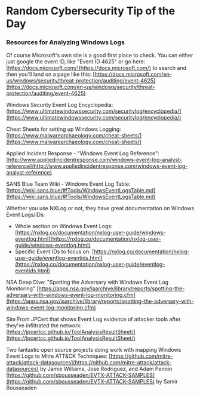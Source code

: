# Random Cybersecurity Tip of the Day
### Resources for Analyzing Windows Logs

Of course Microsoft's own site is a good first place to check. You can either just google the event ID, like "Event ID 4625" or go here: [https://docs.microsoft.com/](https://docs.microsoft.com/) to search and then you'll land on a page like this: [https://docs.microsoft.com/en-us/windows/security/threat-protection/auditing/event-4625](https://docs.microsoft.com/en-us/windows/security/threat-protection/auditing/event-4625)

Windows Security Event Log Encyclopedia: [https://www.ultimatewindowssecurity.com/securitylog/encyclopedia/](https://www.ultimatewindowssecurity.com/securitylog/encyclopedia/)

Cheat Sheets for setting up Windows Logging: [https://www.malwarearchaeology.com/cheat-sheets/](https://www.malwarearchaeology.com/cheat-sheets/)

Applied Incident Response - "Windows Event Log Reference": [http://www.appliedincidentresponse.com/windows-event-log-analyst-reference](http://www.appliedincidentresponse.com/windows-event-log-analyst-reference)

SANS Blue Team Wiki - Windows Event Log Table: [https://wiki.sans.blue/#!Tools/WindowsEventLogsTable.md](https://wiki.sans.blue/#!Tools/WindowsEventLogsTable.md)

Whether you use NXLog or not, they have great documentation on Windows Event Logs/IDs:
- Whole section on Windows Event Logs: [https://nxlog.co/documentation/nxlog-user-guide/windows-eventlog.html](https://nxlog.co/documentation/nxlog-user-guide/windows-eventlog.html)
- Specific Event IDs to focus on: [https://nxlog.co/documentation/nxlog-user-guide/eventlog-eventids.html](https://nxlog.co/documentation/nxlog-user-guide/eventlog-eventids.html)

NSA Deep Dive: "Spotting the Adversary with Windows Event Log Monitoring" [https://apps.nsa.gov/iaarchive/library/reports/spotting-the-adversary-with-windows-event-log-monitoring.cfm](https://apps.nsa.gov/iaarchive/library/reports/spotting-the-adversary-with-windows-event-log-monitoring.cfm)

Site From JPCert that shows Event Log evidence of attacker tools after they've infiltrated the network: [https://jpcertcc.github.io/ToolAnalysisResultSheet/](https://jpcertcc.github.io/ToolAnalysisResultSheet/)

Two fantastic open source projects doing work with mapping Windows Event Logs to Mitre ATT&CK Techniques:
[https://github.com/mitre-attack/attack-datasources](https://github.com/mitre-attack/attack-datasources) by Jamie Williams, Jose Rodriguez, and Adam Pennin
[https://github.com/sbousseaden/EVTX-ATTACK-SAMPLES](https://github.com/sbousseaden/EVTX-ATTACK-SAMPLES) by Samir Bousseaden